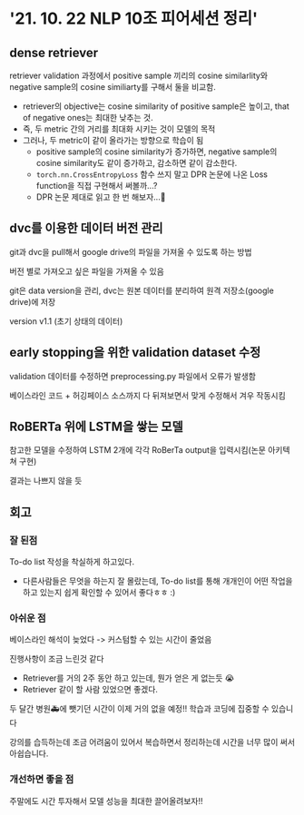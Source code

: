 # '21. 10. 22 NLP 10조 피어세션 정리'

## dense retriever

retriever validation 과정에서 positive sample 끼리의 cosine similarlity와 negative sample의 cosine similiarty를 구해서 둘을 비교함.

- retriever의 objective는 cosine similarity of positive sample은 높이고, that of negative ones는 최대한 낮추는 것.
- 즉, 두 metric 간의 거리를 최대화 시키는 것이 모델의 목적
- 그러나, 두 metric이 같이 올라가는 방향으로 학습이 됨
    - positive sample의 cosine similarity가 증가하면, negative sample의 cosine similarity도 같이 증가하고, 감소하면 같이 감소한다.
    - `torch.nn.CrossEntropyLoss` 함수 쓰지 말고 DPR 논문에 나온 Loss function을 직접 구현해서 써볼까...?
    - DPR 논문 제대로 읽고 한 번 해보자...📃

## dvc를 이용한 데이터 버전 관리
git과 dvc을 pull해서 google drive의 파일을 가져올 수 있도록 하는 방법

버전 별로 가져오고 싶은 파일을 가져올 수 있음

git은 data version을 관리, dvc는 원본 데이터를 분리하여 원격 저장소(google drive)에 저장

version v1.1 (초기 상태의 데이터)

## early stopping을 위한 validation dataset 수정
validation 데이터를 수정하면 preprocessing.py 파일에서 오류가 발생함

베이스라인 코드 + 허깅페이스 소스까지 다 뒤져보면서 맞게 수정해서 겨우 작동시킴

## RoBERTa 위에 LSTM을 쌓는 모델
참고한 모델을 수정하여 LSTM 2개에 각각 RoBerTa output을 입력시킴(논문 아키텍쳐 구현)

결과는 나쁘지 않을 듯

## 회고

### 잘 된점

To-do list 작성을 착실하게 하고있다.
- 다른사람들은 무엇을 하는지 잘 몰랐는데, To-do list를 통해 개개인이 어떤 작업을 하고 있는지 쉽게 확인할 수 있어서 좋다ㅎㅎ :)

### 아쉬운 점
베이스라인 해석이 늦었다 -> 커스텀할 수 있는 시간이 줄었음

진행사항이 조금 느린것 같다
- Retriever를 거의 2주 동안 하고 있는데, 뭔가 얻은 게 없는듯 😭
- Retriever 같이 할 사람 있었으면 좋겠다.

두 달간 병원🚑에 뺏기던 시간이 이제 거의 없을 예정!! 학습과 코딩에 집중할 수 있습니다

강의를 습득하는데 조금 어려움이 있어서 복습하면서 정리하는데 시간을 너무 많이 써서 아쉽습니다.

### 개선하면 좋을 점
주말에도 시간 투자해서 모델 성능을 최대한 끌어올려보자!!
